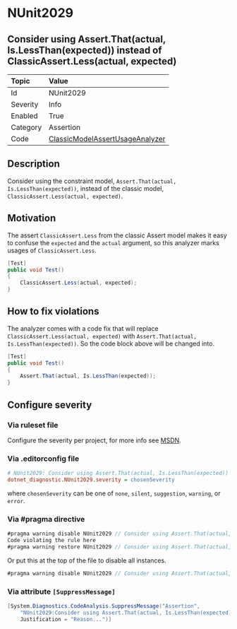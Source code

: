 # NUnit2029

## Consider using Assert.That(actual, Is.LessThan(expected)) instead of ClassicAssert.Less(actual, expected)

| Topic    | Value
| :--      | :--
| Id       | NUnit2029
| Severity | Info
| Enabled  | True
| Category | Assertion
| Code     | [ClassicModelAssertUsageAnalyzer](https://github.com/nunit/nunit.analyzers/blob/4.4.0/src/nunit.analyzers/ClassicModelAssertUsage/ClassicModelAssertUsageAnalyzer.cs)

## Description

Consider using the constraint model, `Assert.That(actual, Is.LessThan(expected))`, instead of the classic model,
`ClassicAssert.Less(actual, expected)`.

## Motivation

The assert `ClassicAssert.Less` from the classic Assert model makes it easy to confuse the `expected` and the `actual`
argument, so this analyzer marks usages of `ClassicAssert.Less`.

```csharp
[Test]
public void Test()
{
    ClassicAssert.Less(actual, expected);
}
```

## How to fix violations

The analyzer comes with a code fix that will replace `ClassicAssert.Less(actual, expected)` with
`Assert.That(actual, Is.LessThan(expected))`. So the code block above will be changed into.

```csharp
[Test]
public void Test()
{
    Assert.That(actual, Is.LessThan(expected));
}
```

<!-- start generated config severity -->
## Configure severity

### Via ruleset file

Configure the severity per project, for more info see
[MSDN](https://learn.microsoft.com/en-us/visualstudio/code-quality/using-rule-sets-to-group-code-analysis-rules?view=vs-2022).

### Via .editorconfig file

```ini
# NUnit2029: Consider using Assert.That(actual, Is.LessThan(expected)) instead of ClassicAssert.Less(actual, expected)
dotnet_diagnostic.NUnit2029.severity = chosenSeverity
```

where `chosenSeverity` can be one of `none`, `silent`, `suggestion`, `warning`, or `error`.

### Via #pragma directive

```csharp
#pragma warning disable NUnit2029 // Consider using Assert.That(actual, Is.LessThan(expected)) instead of ClassicAssert.Less(actual, expected)
Code violating the rule here
#pragma warning restore NUnit2029 // Consider using Assert.That(actual, Is.LessThan(expected)) instead of ClassicAssert.Less(actual, expected)
```

Or put this at the top of the file to disable all instances.

```csharp
#pragma warning disable NUnit2029 // Consider using Assert.That(actual, Is.LessThan(expected)) instead of ClassicAssert.Less(actual, expected)
```

### Via attribute `[SuppressMessage]`

```csharp
[System.Diagnostics.CodeAnalysis.SuppressMessage("Assertion",
    "NUnit2029:Consider using Assert.That(actual, Is.LessThan(expected)) instead of ClassicAssert.Less(actual, expected)",
    Justification = "Reason...")]
```
<!-- end generated config severity -->

